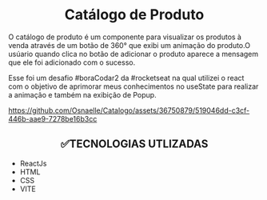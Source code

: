 <h1 align="center">Catálogo de Produto</h1>
 
 O catálogo de produto é um componente para visualizar os produtos à venda através de um botão de 360° que exibi um animação do produto.O usúario quando clica no botão de adicionar o produto aparece a mensagem que ele foi adicionado com o sucesso.

Esse foi um desafio #boraCodar2 da #rocketseat na qual utilizei o react com o objetivo de aprimorar meus conhecimentos no useState para realizar a animação
e também na exibição de Popup.


https://github.com/Osnaelle/Catalogo/assets/36750879/519046dd-c3cf-446b-aae9-7278be16b3cc



<h2 align="center">✅TECNOLOGIAS UTLIZADAS </h2>

 * ReactJs
 * HTML
 * CSS
 * VITE
